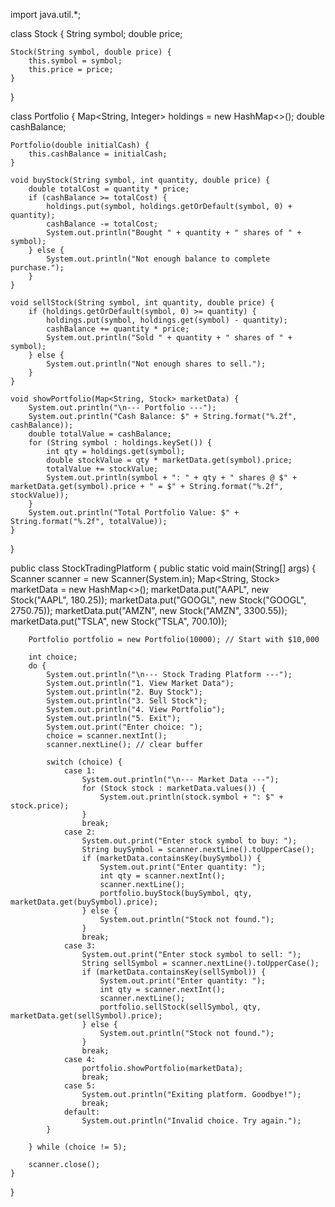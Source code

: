 import java.util.*;

class Stock {
    String symbol;
    double price;

    Stock(String symbol, double price) {
        this.symbol = symbol;
        this.price = price;
    }
}

class Portfolio {
    Map<String, Integer> holdings = new HashMap<>();
    double cashBalance;

    Portfolio(double initialCash) {
        this.cashBalance = initialCash;
    }

    void buyStock(String symbol, int quantity, double price) {
        double totalCost = quantity * price;
        if (cashBalance >= totalCost) {
            holdings.put(symbol, holdings.getOrDefault(symbol, 0) + quantity);
            cashBalance -= totalCost;
            System.out.println("Bought " + quantity + " shares of " + symbol);
        } else {
            System.out.println("Not enough balance to complete purchase.");
        }
    }

    void sellStock(String symbol, int quantity, double price) {
        if (holdings.getOrDefault(symbol, 0) >= quantity) {
            holdings.put(symbol, holdings.get(symbol) - quantity);
            cashBalance += quantity * price;
            System.out.println("Sold " + quantity + " shares of " + symbol);
        } else {
            System.out.println("Not enough shares to sell.");
        }
    }

    void showPortfolio(Map<String, Stock> marketData) {
        System.out.println("\n--- Portfolio ---");
        System.out.println("Cash Balance: $" + String.format("%.2f", cashBalance));
        double totalValue = cashBalance;
        for (String symbol : holdings.keySet()) {
            int qty = holdings.get(symbol);
            double stockValue = qty * marketData.get(symbol).price;
            totalValue += stockValue;
            System.out.println(symbol + ": " + qty + " shares @ $" + marketData.get(symbol).price + " = $" + String.format("%.2f", stockValue));
        }
        System.out.println("Total Portfolio Value: $" + String.format("%.2f", totalValue));
    }
}

public class StockTradingPlatform {
    public static void main(String[] args) {
        Scanner scanner = new Scanner(System.in);
        Map<String, Stock> marketData = new HashMap<>();
        marketData.put("AAPL", new Stock("AAPL", 180.25));
        marketData.put("GOOGL", new Stock("GOOGL", 2750.75));
        marketData.put("AMZN", new Stock("AMZN", 3300.55));
        marketData.put("TSLA", new Stock("TSLA", 700.10));

        Portfolio portfolio = new Portfolio(10000); // Start with $10,000

        int choice;
        do {
            System.out.println("\n--- Stock Trading Platform ---");
            System.out.println("1. View Market Data");
            System.out.println("2. Buy Stock");
            System.out.println("3. Sell Stock");
            System.out.println("4. View Portfolio");
            System.out.println("5. Exit");
            System.out.print("Enter choice: ");
            choice = scanner.nextInt();
            scanner.nextLine(); // clear buffer

            switch (choice) {
                case 1:
                    System.out.println("\n--- Market Data ---");
                    for (Stock stock : marketData.values()) {
                        System.out.println(stock.symbol + ": $" + stock.price);
                    }
                    break;
                case 2:
                    System.out.print("Enter stock symbol to buy: ");
                    String buySymbol = scanner.nextLine().toUpperCase();
                    if (marketData.containsKey(buySymbol)) {
                        System.out.print("Enter quantity: ");
                        int qty = scanner.nextInt();
                        scanner.nextLine();
                        portfolio.buyStock(buySymbol, qty, marketData.get(buySymbol).price);
                    } else {
                        System.out.println("Stock not found.");
                    }
                    break;
                case 3:
                    System.out.print("Enter stock symbol to sell: ");
                    String sellSymbol = scanner.nextLine().toUpperCase();
                    if (marketData.containsKey(sellSymbol)) {
                        System.out.print("Enter quantity: ");
                        int qty = scanner.nextInt();
                        scanner.nextLine();
                        portfolio.sellStock(sellSymbol, qty, marketData.get(sellSymbol).price);
                    } else {
                        System.out.println("Stock not found.");
                    }
                    break;
                case 4:
                    portfolio.showPortfolio(marketData);
                    break;
                case 5:
                    System.out.println("Exiting platform. Goodbye!");
                    break;
                default:
                    System.out.println("Invalid choice. Try again.");
            }

        } while (choice != 5);

        scanner.close();
    }
}
